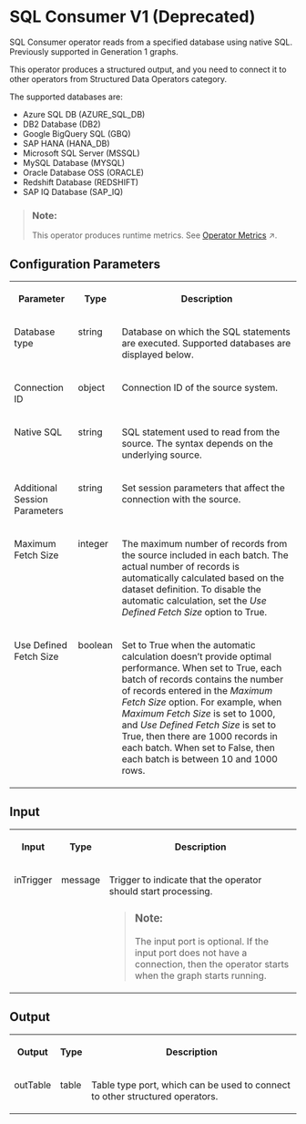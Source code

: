 <!-- loio847395d376ed428386764577108fbf8b -->

# SQL Consumer V1 \(Deprecated\)

SQL Consumer operator reads from a specified database using native SQL. Previously supported in Generation 1 graphs.



This operator produces a structured output, and you need to connect it to other operators from Structured Data Operators category.

The supported databases are:

-   Azure SQL DB \(AZURE\_SQL\_DB\)
-   DB2 Database \(DB2\)
-   Google BigQuery SQL \(GBQ\)
-   SAP HANA \(HANA\_DB\)
-   Microsoft SQL Server \(MSSQL\)
-   MySQL Database \(MYSQL\)
-   Oracle Database OSS \(ORACLE\)
-   Redshift Database \(REDSHIFT\)
-   SAP IQ Database \(SAP\_IQ\)

> ### Note:  
> This operator produces runtime metrics. See [Operator Metrics](https://help.sap.com/viewer/1c1341f6911f4da5a35b191b40b426c8/Cloud/en-US/994bc115589d40929905dc401263ab10.html "The operators publish a set of metrics as soon as the graph is executed. Each operator provides a different set of metrics.") :arrow_upper_right:.



<a name="loio847395d376ed428386764577108fbf8b__section_sq1_nf3_vdb"/>

## Configuration Parameters


<table>
<tr>
<th valign="top">

Parameter

</th>
<th valign="top">

Type

</th>
<th valign="top">

Description

</th>
</tr>
<tr>
<td valign="top">

Database type

</td>
<td valign="top">

string

</td>
<td valign="top">

Database on which the SQL statements are executed. Supported databases are displayed below.

</td>
</tr>
<tr>
<td valign="top">

Connection ID

</td>
<td valign="top">

object

</td>
<td valign="top">

Connection ID of the source system.

</td>
</tr>
<tr>
<td valign="top">

Native SQL

</td>
<td valign="top">

string

</td>
<td valign="top">

SQL statement used to read from the source. The syntax depends on the underlying source.

</td>
</tr>
<tr>
<td valign="top">

Additional Session Parameters

</td>
<td valign="top">

string

</td>
<td valign="top">

Set session parameters that affect the connection with the source.

</td>
</tr>
<tr>
<td valign="top">

Maximum Fetch Size

</td>
<td valign="top">

integer

</td>
<td valign="top">

The maximum number of records from the source included in each batch. The actual number of records is automatically calculated based on the dataset definition. To disable the automatic calculation, set the *Use Defined Fetch Size* option to True.

</td>
</tr>
<tr>
<td valign="top">

Use Defined Fetch Size

</td>
<td valign="top">

boolean

</td>
<td valign="top">

Set to True when the automatic calculation doesn’t provide optimal performance. When set to True, each batch of records contains the number of records entered in the *Maximum Fetch Size* option. For example, when *Maximum Fetch Size* is set to 1000, and *Use Defined Fetch Size* is set to True, then there are 1000 records in each batch. When set to False, then each batch is between 10 and 1000 rows.

</td>
</tr>
</table>



<a name="loio847395d376ed428386764577108fbf8b__section_knq_5f3_vdb"/>

## Input


<table>
<tr>
<th valign="top">

Input

</th>
<th valign="top">

Type

</th>
<th valign="top">

Description

</th>
</tr>
<tr>
<td valign="top">

inTrigger

</td>
<td valign="top">

message

</td>
<td valign="top">

Trigger to indicate that the operator should start processing.

> ### Note:  
> The input port is optional. If the input port does not have a connection, then the operator starts when the graph starts running.



</td>
</tr>
</table>



<a name="loio847395d376ed428386764577108fbf8b__section_swc_cg3_vdb"/>

## Output


<table>
<tr>
<th valign="top">

Output

</th>
<th valign="top">

Type

</th>
<th valign="top">

Description

</th>
</tr>
<tr>
<td valign="top">

outTable

</td>
<td valign="top">

table

</td>
<td valign="top">

Table type port, which can be used to connect to other structured operators.

</td>
</tr>
</table>

